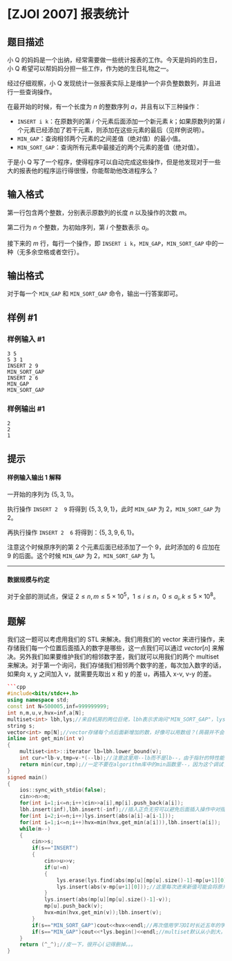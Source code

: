 # [ZJOI 2007] 报表统计

## 题目描述

小 Q 的妈妈是一个出纳，经常需要做一些统计报表的工作。今天是妈妈的生日，小 Q 希望可以帮妈妈分担一些工作，作为她的生日礼物之一。

经过仔细观察，小 Q 发现统计一张报表实际上是维护一个非负整数数列，并且进行一些查询操作。

在最开始的时候，有一个长度为 $n$ 的整数序列 $a$，并且有以下三种操作：
        
- `INSERT i k`：在原数列的第 $i$ 个元素后面添加一个新元素 $k$；如果原数列的第 $i$ 个元素已经添加了若干元素，则添加在这些元素的最后（见样例说明）。
- `MIN_GAP`：查询相邻两个元素的之间差值（绝对值）的最小值。
- `MIN_SORT_GAP`：查询所有元素中最接近的两个元素的差值（绝对值）。

于是小 Q 写了一个程序，使得程序可以自动完成这些操作，但是他发现对于一些大的报表他的程序运行得很慢，你能帮助他改进程序么？

## 输入格式

第一行包含两个整数，分别表示原数列的长度 $n$ 以及操作的次数 $m$。

第二行为 $n$ 个整数，为初始序列，第 $i$ 个整数表示 $a_i$。

接下来的 $m$ 行，每行一个操作，即 `INSERT i k`，`MIN_GAP`，`MIN_SORT_GAP` 中的一种（无多余空格或者空行）。

## 输出格式

对于每一个 `MIN_GAP` 和 `MIN_SORT_GAP` 命令，输出一行答案即可。

## 样例 #1

### 样例输入 #1

```
3 5
5 3 1
INSERT 2 9
MIN_SORT_GAP
INSERT 2 6
MIN_GAP
MIN_SORT_GAP
```

### 样例输出 #1

```
2
2
1
```

## 提示

#### 样例输入输出 1 解释

一开始的序列为 $\{5,3,1\}$。

执行操作 `INSERT 2  9` 将得到 $\{5,3,9,1\}$，此时 `MIN_GAP` 为 $2$，`MIN_SORT_GAP` 为 $2$。

再执行操作 `INSERT 2  6` 将得到：$\{5,3, 9, 6, 1\}$。

注意这个时候原序列的第 $2$ 个元素后面已经添加了一个 $9$，此时添加的 $6$ 应加在 $9$ 的后面。这个时候 `MIN_GAP` 为 $2$，`MIN_SORT_GAP` 为 $1$。

---




#### 数据规模与约定

对于全部的测试点，保证 $2 \le n, m \le 5\times10^5$，$1 \leq i \leq n$，$0 \leq a_i, k \leq 5 \times 10^8$。


## 题解

我们这一题可以考虑用我们的 STL 来解决。我们用我们的 vector 来进行操作，来存储我们每一个位置后面插入的数字是哪些，这一点我们可以通过 $vector[n]$ 来解决。另外我们如果要维护我们的相邻数字差，我们就可以用我们的两个 multiset 来解决。对于第一个询问，我们存储我们相邻两个数字的差，每次加入数字的话，如果向 x, y 之间加入 v，就需要先取出 x 和 y 的差 u，再插入 x-v, v-y 的差。


```cpp
```cpp
#include<bits/stdc++.h>
using namespace std;
const int N=500005,inf=999999999;
int n,m,u,v,hvx=inf,a[N];
multiset<int> lbh,lys;//来自机房的两位巨佬，lbh表示求询问"MIN_SORT_GAP"，lys则是另一个"MIN_GAP" 
string s;
vector<int> mp[N];//vector存储每个点后面新增加的数，好像可以用数组？(蒟蒻并不会啊--逃-- 
inline int get_min(int v)
{
	multiset<int>::iterator lb=lbh.lower_bound(v);
	int cur=*lb-v,tmp=v-*(--lb);//注意这里用--lb而不是lb--，由于指针的特性能快一点 
	return min(cur,tmp);//一定不要在algorithm库中的min函数里--，因为这个调试了好久 
}
signed main()
{
	ios::sync_with_stdio(false);
	cin>>n>>m;
	for(int i=1;i<=n;i++)cin>>a[i],mp[i].push_back(a[i]);
	lbh.insert(inf),lbh.insert(-inf);//插入正负无穷可以避免后面插入操作中对指针越界的判断 
	for(int i=2;i<=n;i++)lys.insert(abs(a[i]-a[i-1]));
	for(int i=1;i<=n;i++)hvx=min(hvx,get_min(a[i])),lbh.insert(a[i]);
	while(m--)
	{
		cin>>s;
		if(s=="INSERT")
		{
			cin>>u>>v;
			if(u!=n)
			{
				lys.erase(lys.find(abs(mp[u][mp[u].size()-1]-mp[u+1][0])));//小技巧，用来清除multiset中的一个元素 
				lys.insert(abs(v-mp[u+1][0]));//这里每次进来新值可能会将原来的值破坏，所以我们先把加数后被影响的值删掉再加入新值 
			}
			lys.insert(abs(mp[u][mp[u].size()-1]-v));
			mp[u].push_back(v);
			hvx=min(hvx,get_min(v));lbh.insert(v);
		}
		if(s=="MIN_SORT_GAP")cout<<hvx<<endl;//再次借用学习OI时长近五年的学长统计自己的答案 
		if(s=="MIN_GAP")cout<<*lys.begin()<<endl;//multiset默认从小到大，输出指针begin的值即为答案 
	}
	return (^_^);//皮一下，很开心(记得删掉。。。 
}
```
```